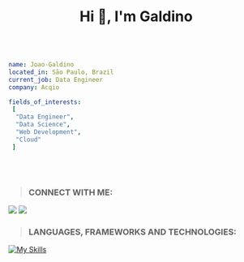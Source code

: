 <h1 align="center">Hi 👋, I'm Galdino</h1>
<h3 align="center"></h3>
<br></br>

 ```yaml
name: Joao-Galdino
located_in: São Paulo, Brazil
current_job: Data Engineer
company: Acqio

fields_of_interests:
  [
   "Data Engineer",
   "Data Science",
   "Web Development",
   "Cloud"
  ]
```
<br></br>
>### CONNECT WITH ME:
[<img src= "https://img.shields.io/twitter/follow/galdino_coding?label=Twitter&logo=twitter&style=for-the-badge&color=blue"/>][twitter]
[<img src="https://img.shields.io/badge/linkedin-%230077b5.svg?&style=for-the-badge&logo=linkedin&logoColor=white" />][linkedin]


> ### LANGUAGES, FRAMEWORKS AND TECHNOLOGIES:
[![My Skills](https://skillicons.dev/icons?i=py,js,django,docker,kubernetes&perline=6)](https://skillicons.dev)
 
[twitter]: https://twitter.com/galdino_coding
[linkedin]: https://www.linkedin.com/in/joao-galdino/
